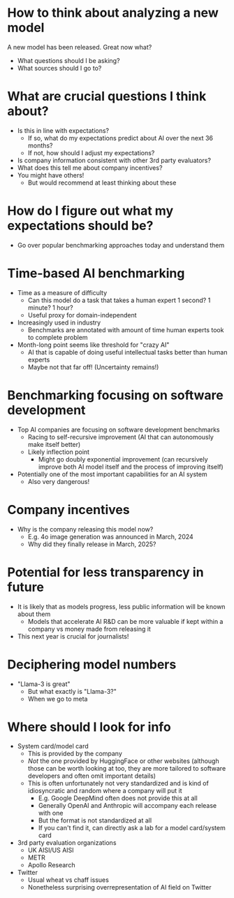 # How to think about analyzing a new model

A new model has been released. Great now what?

+ What questions should I be asking?
+ What sources should I go to?

# What are crucial questions I think about?

+ Is this in line with expectations?
    * If so, what do my expectations predict about AI over the next 36 months?
    * If not, how should I adjust my expectations?
+ Is company information consistent with other 3rd party evaluators?
+ What does this tell me about company incentives?
+ You might have others!
    * But would recommend at least thinking about these

# How do I figure out what my expectations should be?

+ Go over popular benchmarking approaches today and understand them

# Time-based AI benchmarking

+ Time as a measure of difficulty
    * Can this model do a task that takes a human expert 1 second? 1 minute? 1
      hour?
    * Useful proxy for domain-independent
+ Increasingly used in industry
    * Benchmarks are annotated with amount of time human experts took to
      complete problem
+ Month-long point seems like threshold for "crazy AI"
    * AI that is capable of doing useful intellectual tasks better than human
      experts
    * Maybe not that far off! (Uncertainty remains!)

# Benchmarking focusing on software development

+ Top AI companies are focusing on software development benchmarks
    * Racing to self-recursive improvement (AI that can autonomously make itself
      better)
    * Likely inflection point
        - Might go doubly exponential improvement (can recursively improve both
          AI model itself and the process of improving itself)
+ Potentially one of the most important capabilities for an AI system
    * Also very dangerous!

# Company incentives

+ Why is the company releasing this model now?
    * E.g. 4o image generation was announced in March, 2024
    * Why did they finally release in March, 2025?

# Potential for less transparency in future

+ It is likely that as models progress, less public information will be known
  about them
    * Models that accelerate AI R&D can be more valuable if kept within a
      company vs money made from releasing it
+ This next year is crucial for journalists!

# Deciphering model numbers

+ "Llama-3 is great"
    * But what exactly is "Llama-3?"
    * When we go to meta

# Where should I look for info

+ System card/model card
    * This is provided by the company
    * *Not* the one provided by HuggingFace or other websites (although those
      can be worth looking at too, they are more tailored to software developers
      and often omit important details)
    * This is often unfortunately not very standardized and is kind of
      idiosyncratic and random where a company will put it
        - E.g. Google DeepMind often does not provide this at all
        - Generally OpenAI and Anthropic will accompany each release with one
        - But the format is not standardized at all
        - If you can't find it, can directly ask a lab for a model card/system
          card
+ 3rd party evaluation organizations
    * UK AISI/US AISI
    * METR
    * Apollo Research
+ Twitter
    * Usual wheat vs chaff issues
    * Nonetheless surprising overrepresentation of AI field on Twitter
